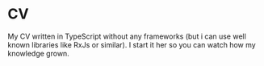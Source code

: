 # CV

My CV written in TypeScript without any frameworks (but i can use well known libraries like RxJs or similar). I start it her so you can watch how my knowledge grown.
